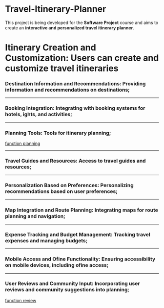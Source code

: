 # Travel-Itinerary-Planner
This project is being developed for the **Software Project** course and aims to create an **interactive and personalized travel itinerary planner**.

# Itinerary Creation and Customization: Users can create and customize travel itineraries

### Destination Information and Recommendations: Providing information and recommendations on destinations;
---
### Booking Integration: Integrating with booking systems for hotels, ights, and activities;
---
### Planning Tools: Tools for itinerary planning;
[function planning](https://github.com/Vct-Jully/Travel-Itinerary-Planner/blob/main/itinerary.dart)

---
### Travel Guides and Resources: Access to travel guides and resources;
---
### Personalization Based on Preferences: Personalizing recommendations based on user preferences;
---
### Map Integration and Route Planning: Integrating maps for route planning and navigation;
---
### Expense Tracking and Budget Management: Tracking travel expenses and managing budgets;
---
### Mobile Access and Ofine Functionality: Ensuring accessibility on mobile devices, including ofine access;
---
### User Reviews and Community Input: Incorporating user reviews and community suggestions into planning;
[function review](https://github.com/Vct-Jully/Travel-Itinerary-Planner/blob/main/review.dart)

